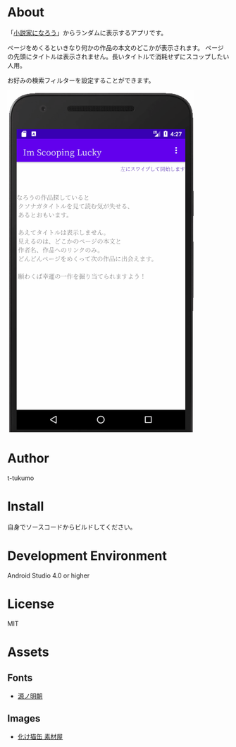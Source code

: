 # About
「[小説家になろう](https://syosetu.com/)」からランダムに表示するアプリです。

ページをめくるといきなり何かの作品の本文のどこかが表示されます。
ページの先頭にタイトルは表示されません。長いタイトルで消耗せずにスコップしたい人用。

お好みの検索フィルターを設定することができます。

![demo](https://github.com/t-tukumo/ImScoopingLucky/blob/master/assets/demo.gif)

# Author
t-tukumo

# Install
自身でソースコードからビルドしてください。

# Development Environment
Android Studio 4.0 or higher

# License
MIT

# Assets
## Fonts
 - [源ノ明朝](https://github.com/adobe-fonts/source-han-serif/blob/release/OTF/Japanese/SourceHanSerif-Light.otf)

## Images
 - [化け猫缶 素材屋](http://neko.moo.jp/BS/)

